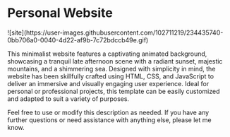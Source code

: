 <p align="center">
  <h1><strong>Personal Website</strong></h1>
  ![site](https://user-images.githubusercontent.com/102711219/234435740-0bb706a0-0040-4d22-af9b-7c72bdccb49e.gif)

</p>

<p>This minimalist website features a captivating animated background, showcasing a tranquil late afternoon scene with a radiant sunset, majestic mountains, and a shimmering sea. Designed with simplicity in mind, the website has been skillfully crafted using HTML, CSS, and JavaScript to deliver an immersive and visually engaging user experience. Ideal for personal or professional projects, this template can be easily customized and adapted to suit a variety of purposes.</p>

<p>Feel free to use or modify this description as needed. If you have any further questions or need assistance with anything else, please let me know.</p>
